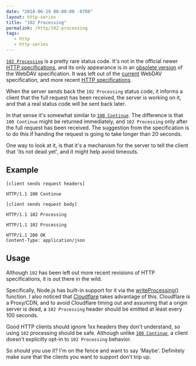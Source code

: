 ```yaml
---
date: "2018-06-29 08:00:00 -0700"
layout: http-series
title: "102 Processing"
permalink: /http/102-processing
tags:
   - http
   - http-series
---
```


[`102 Processing`][1] is a pretty rare status code. It's not in the official
newer [HTTP specifications][2], and its only appearance is in an [obsolete
version][3] of the WebDAV specification. It was left out of the [current][4]
WebDAV specification, and more recent [HTTP specifications][7].

When the server sends back the `102 Processing` status code, it informs a
client that the full request has been received, the server is working on it,
and that a real status code will be sent back later.

In that sense it's somewhat similar to [`100 Continue`][5]. The difference is
that `100 Continue` might be returned immediately, and `102 Processing` only
after the full request has been received. The suggestion from the specification
is to do this if handing the request is going to take longer than 20 seconds.

One way to look at it, is that it's a mechanism for the server to tell the
client that 'its not dead yet', and it might help avoid timeouts.

Example
-------

```
[client sends request headers]
```

```http
HTTP/1.1 100 Continue
```

```
[client sends request body]
```

```http
HTTP/1.1 102 Processing
```

```http
HTTP/1.1 102 Processing
```

```http
HTTP/1.1 200 OK
Content-Type: application/json
```

Usage
-----

Although `102` has been left out more recent revisions of HTTP specifications,
it is out there in the wild.

Specifically, Node.js has built-in support for it via the
[writeProcessing()][6] function. I also noticed that [Cloudflare][8] takes
advantage of this. Cloudflare is a Proxy/CDN, and to avoid Cloudflare timing
out and assuming that a origin server is dead, a `102 Processing` header should
be emitted at least every 100 seconds.

Good HTTP clients should ignore 1xx headers they don't understand, so using
`102` processing should be safe. Although unlike [`100 Continue`][5], a client
doesn't explicitly opt-in to `102 Processing` behavior.

So should you use it? I'm on the fence and want to say 'Maybe'. Definitely make
sure that the clients you want to support don't trip up.


[1]: https://tools.ietf.org/html/rfc2518#section-10.1 "102 Processing"
[2]: https://tools.ietf.org/html/rfc7231#section-6.1 "OVerview of Status Codes"
[3]: https://tools.ietf.org/html/rfc2518 "Obsoleted WebDAV specification"
[4]: https://tools.ietf.org/html/rfc4918 "Current WebDAV specification"
[5]: /http/100-continue
[6]: https://nodejs.org/api/http.html#http_response_writeprocessing
[7]: https://tools.ietf.org/html/rfc7231
[8]: https://support.cloudflare.com/hc/en-us/articles/115003013892-1xx-Informational

